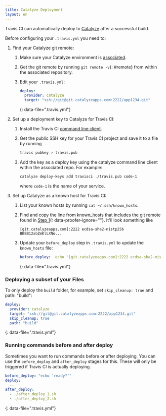 ```yaml
---
title: Catalyze Deployment
layout: en
---
```


Travis CI can automatically deploy to [Catalyze](https://www.catalye.io/) after
a successful build.

Before configuring your `.travis.yml` you need to:

1. Find your Catalyze git remote:

   1. Make sure your Catalyze environment is
      [associated](<https://resources.datica.com/compliant-cloud/articles/initial-setup/#sts=4. Associate to Your Environment>).
   2. Get the git remote by running `git remote -v`{: #remote} from within the associated repository.

   3. Edit your `.travis.yml`:

      ```yaml
      deploy:
        provider: catalyze
        target: "ssh://git@git.catalyzeapps.com:2222/app1234.git"
      ```

      {: data-file=".travis.yml"}

2. Set up a deployment key to Catalyze for Travis CI:

   1. Install the Travis CI [command line client](https://github.com/travis-ci/travis.rb).
   2. Get the public SSH key for your Travis CI project and save it to a file by running

      ```bash
      travis pubkey > travis.pub
      ```

   3. Add the key as a deploy key using the catalyze command line client within
      the associated repo. For example:

      ```bash
      catalyze deploy-keys add travisci ./travis.pub code-1
      ```

      where `code-1` is the name of your service.

3. Set up Catalyze as a known host for Travis CI:

   1. List your known hosts by running `cat ~/.ssh/known_hosts`.
   2. Find and copy the line from known_hosts that includes the git remote found in [Step 1](#remote){: data-proofer-ignore=""}. It'll look something like

      ```
      [git.catalyzeapps.com]:2222 ecdsa-sha2-nistp256 BBBB12abZmKlLXNo...
      ```

   3. Update your `before_deploy` step in `.travis.yml` to update the `known_hosts` file:

      ```yaml
      before_deploy:  echo "[git.catalyzeapps.com]:2222 ecdsa-sha2-nistp256 BBBB12abZmKlLXNo..." >> ~/.ssh/known_hosts
      ```

      {: data-file=".travis.yml"}

### Deploying a subset of your Files

To only deploy the `build` folder, for example, set `skip_cleanup: true` and
path: "build":

```yaml
deploy:
  provider: catalyze
  target: "ssh://git@git.catalyzeapps.com:2222/app1234.git"
  skip_cleanup: true
  path: "build"
```

{: data-file=".travis.yml"}

### Running commands before and after deploy

Sometimes you want to run commands before or after deploying. You can use
the `before_deploy` and `after_deploy` stages for this. These will only be
triggered if Travis CI is actually deploying.

```yaml
before_deploy: "echo 'ready?'"
deploy:
  ..
after_deploy:
  - ./after_deploy_1.sh
  - ./after_deploy_2.sh
```

{: data-file=".travis.yml"}
